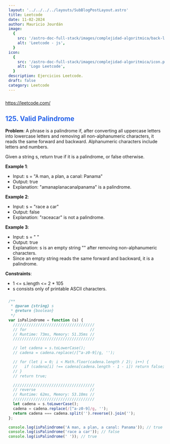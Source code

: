 ```yaml
---
layout: '../../../../layouts/SubBlogPostLayout.astro'
title: Leetcode
date: 11-02-2024
author: Mauricio Jourdán
image:
  {
    src: '/astro-doc-full-stack/images/complejidad-algoritmica/back-leetcode.png',
    alt: 'Leetcode - js',
  }
icon:
  {
    src: '/astro-doc-full-stack/images/complejidad-algoritmica/icon.png',
    alt: 'Logo Leetcode',
  }
description: Ejercicios Leetcode.
draft: false
category: Leetcode
---
```


https://leetcode.com/

## 125. Valid Palindrome

**Problem**: A phrase is a palindrome if, after converting all uppercase letters into lowercase letters and removing all non-alphanumeric characters, it reads the same forward and backward. Alphanumeric characters include letters and numbers.

Given a string s, return true if it is a palindrome, or false otherwise.

**Example 1**:

- Input: s = "A man, a plan, a canal: Panama"
- Output: true
- Explanation: "amanaplanacanalpanama" is a palindrome.

**Example 2**:

- Input: s = "race a car"
- Output: false
- Explanation: "raceacar" is not a palindrome.

**Example 3**:

- Input: s = " "
- Output: true
- Explanation: s is an empty string "" after removing non-alphanumeric characters.
- Since an empty string reads the same forward and backward, it is a palindrome.

**Constraints**:

- 1 <= s.length <= 2 \* 105
- s consists only of printable ASCII characters.

```js
/**
 * @param {string} s
 * @return {boolean}
 */
var isPalindrome = function (s) {
  ////////////////////////////////////
  // for                            //
  // Runtime: 73ms, Memory: 51.35ms //
  ////////////////////////////////////

  // let cadena = s.toLowerCase();
  // cadena = cadena.replace(/[^a-z0-9]/g, '');

  // for (let i = 0; i < Math.floor(cadena.length / 2); i++) {
  //   if (cadena[i] !== cadena[cadena.length - 1 - i]) return false;
  // }
  // return true;

  ////////////////////////////////////
  // reverse                        //
  // Runtime: 62ms, Memory: 53.10ms //
  ////////////////////////////////////
  let cadena = s.toLowerCase();
  cadena = cadena.replace(/[^a-z0-9]/g, '');
  return cadena === cadena.split('').reverse().join('');
};

console.log(isPalindrome('A man, a plan, a canal: Panama')); // true
console.log(isPalindrome('race a car')); // false
console.log(isPalindrome(' ')); // true
```

<style>
  h1 { color: #713f12; }
  h2 { color: #2563eb; }
  h3 { color: #a855f7; }
  img {
    width: 100%;
    height: 100%;
    object-fit: cover;
  }
  pre {
    padding: 10px;
  }
</style>
